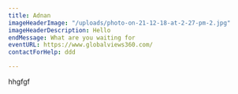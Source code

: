 ```yaml
---
title: Adnan
imageHeaderImage: "/uploads/photo-on-21-12-18-at-2-27-pm-2.jpg"
imageHeaderDescription: Hello
endMessage: What are you waiting for
eventURL: https://www.globalviews360.com/
contactForHelp: ddd

---
```

hhgfgf